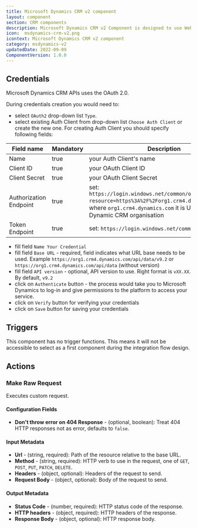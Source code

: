 ```yaml
---
title: Microsoft Dynamics CRM v2 component
layout: component
section: CRM components
description: Microsoft Dynamics CRM v2 Component is designed to use Web API from Microsoft.
icon:  msdynamics-crm-v2.png
icontext: Microsoft Dynamics CRM v2 component
category: msdynamics-v2
updatedDate: 2022-09-09
ComponentVersion: 1.0.0
---
```


## Credentials

Microsoft Dynamics CRM APIs uses the OAuth 2.0.

During credentials creation you would need to:
- select `OAuth2` drop-down list ``Type``.
- select existing Auth Client from drop-down list ``Choose Auth Client`` or create the new one.
  For creating Auth Client you should specify following fields:

| Field name             | Mandatory | Description   |
|------------------------|-----------|--------------|
| Name                   | true      | your Auth Client's name |
| Client ID              | true      | your OAuth Client ID  |
| Client Secret          | true      | your OAuth Client Secret  |
| Authorization Endpoint | true      | set: `https://login.windows.net/common/oauth2/authorize?resource=https%3A%2F%2Forg1.crm4.dynamics.com%2F`, where `org1.crm4.dynamics.com` it is URL of your MS Dynamic CRM organisation |
| Token Endpoint         | true      | set: `https://login.windows.net/common/oauth2/token`    |

- fill field ``Name Your Credential``
- fill field ``Base URL`` - required, field indicates what URL base needs to be used. Example `https://org1.crm4.dynamics.com/api/data/v9.2` or `https://org1.crm4.dynamics.com/api/data` (without version)
- fill field ``API version`` - optional, API version to use. Right format is `vXX.XX`. By default, `v9.2`
- click on ``Authenticate`` button - the process would take you to Microsoft Dynamics to log-in and give permissions to the platform to access your service.
- click on ``Verify`` button for verifying your credentials
- click on ``Save`` button for saving your credentials


## Triggers

This component has no trigger functions. This means it will not be accessible to
select as a first component during the integration flow design.

## Actions

### Make Raw Request

Executes custom request.

#### Configuration Fields

* **Don't throw error on 404 Response** - (optional, boolean): Treat 404 HTTP responses not as error, defaults to `false`.

#### Input Metadata

* **Url** - (string, required): Path of the resource relative to the base URL.
* **Method** - (string, required): HTTP verb to use in the request, one of `GET`, `POST`, `PUT`, `PATCH`, `DELETE`.
* **Headers** - (object, optional): Headers of the request to send.
* **Request Body** - (object, optional): Body of the request to send.

#### Output Metadata

* **Status Code** - (number, required): HTTP status code of the response.
* **HTTP headers** - (object, required): HTTP headers of the response.
* **Response Body** - (object, optional): HTTP response body.

